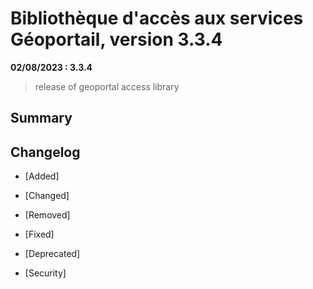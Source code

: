 # Bibliothèque d'accès aux services Géoportail, version 3.3.4

**02/08/2023 : 3.3.4**

> release of geoportal access library

## Summary

## Changelog

* [Added]

* [Changed]

* [Removed]

* [Fixed]

* [Deprecated]

* [Security]

